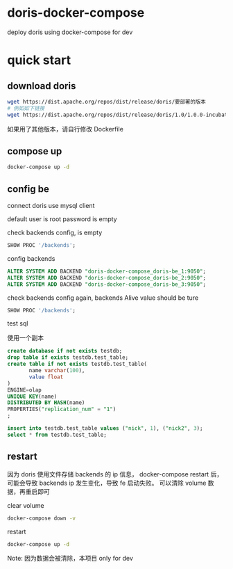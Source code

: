 # doris-docker-compose
deploy doris using docker-compose for dev


# quick start

## download doris
```bash
wget https://dist.apache.org/repos/dist/release/doris/要部署的版本
# 例如如下链接
wget https://dist.apache.org/repos/dist/release/doris/1.0/1.0.0-incubating/apache-doris-1.0.0-incubating-bin.tar.gz
```

如果用了其他版本，请自行修改 Dockerfile

## compose up
```bash
docker-compose up -d
```

## config be
connect doris use mysql client

default user is  root
password is empty


check backends config, is empty 
```sql
SHOW PROC '/backends';
```


config backends
```sql
ALTER SYSTEM ADD BACKEND "doris-docker-compose_doris-be_1:9050";
ALTER SYSTEM ADD BACKEND "doris-docker-compose_doris-be_2:9050";
ALTER SYSTEM ADD BACKEND "doris-docker-compose_doris-be_3:9050";
```

check backends config again, backends Alive value should be ture
```sql
SHOW PROC '/backends';
```

test sql

使用一个副本

```sql
create database if not exists testdb;
drop table if exists testdb.test_table;
create table if not exists testdb.test_table(
       name varchar(100),
       value float
)
ENGINE=olap
UNIQUE KEY(name)
DISTRIBUTED BY HASH(name)
PROPERTIES("replication_num" = "1")
;

insert into testdb.test_table values ("nick", 1), ("nick2", 3);
select * from testdb.test_table;
```

## restart
因为 doris 使用文件存储 backends 的 ip 信息， docker-compose restart 后，可能会导致 backends ip 发生变化，导致 fe 启动失败。
可以清除 volume 数据，再重启即可

clear volume
```bash
docker-compose down -v
```

restart 
```bash
docker-compose up -d
```

Note: 因为数据会被清除，本项目 only for dev 
